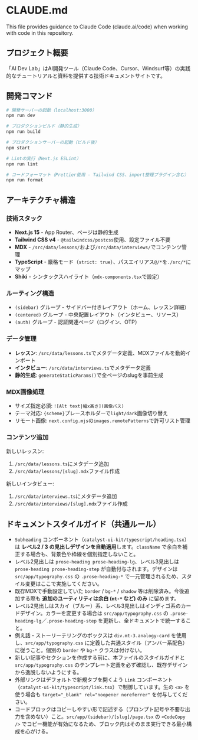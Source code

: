 # CLAUDE.md

This file provides guidance to Claude Code (claude.ai/code) when working with code in this repository.

## プロジェクト概要
「AI Dev Lab」はAI開発ツール（Claude Code、Cursor、Windsurf等）の実践的なチュートリアルと資料を提供する技術ドキュメントサイトです。

## 開発コマンド

```bash
# 開発サーバーの起動（localhost:3000）
npm run dev

# プロダクションビルド（静的生成）
npm run build

# プロダクションサーバーの起動（ビルド後）
npm start

# Lintの実行（Next.js ESLint）
npm run lint

# コードフォーマット（Prettier使用 - Tailwind CSS、import整理プラグイン含む）
npm run format
```

## アーキテクチャ構造

### 技術スタック
- **Next.js 15** - App Router、ページは静的生成
- **Tailwind CSS v4** - `@tailwindcss/postcss`使用、設定ファイル不要
- **MDX** - `/src/data/lessons/`および`/src/data/interviews/`でコンテンツ管理
- **TypeScript** - 厳格モード（`strict: true`）、パスエイリアス`@/*`を`./src/*`にマップ
- **Shiki** - シンタックスハイライト（`mdx-components.tsx`で設定）

### ルーティング構造
- `(sidebar)` グループ - サイドバー付きレイアウト（ホーム、レッスン詳細）
- `(centered)` グループ - 中央配置レイアウト（インタビュー、リソース）
- `(auth)` グループ - 認証関連ページ（ログイン、OTP）

### データ管理
- **レッスン**: `/src/data/lessons.ts`でメタデータ定義、MDXファイルを動的インポート
- **インタビュー**: `/src/data/interviews.ts`でメタデータ定義
- **静的生成**: `generateStaticParams()`で全ページのslugを事前生成

### MDX画像処理
- サイズ指定必須: `![Alt text|幅x高さ](画像パス)`
- テーマ対応: `{scheme}`プレースホルダーで`light/dark`画像切り替え
- リモート画像: `next.config.mjs`の`images.remotePatterns`で許可リスト管理

### コンテンツ追加
新しいレッスン:
1. `/src/data/lessons.ts`にメタデータ追加
2. `/src/data/lessons/[slug].mdx`ファイル作成

新しいインタビュー:
1. `/src/data/interviews.ts`にメタデータ追加
2. `/src/data/interviews/[slug].mdx`ファイル作成

## ドキュメントスタイルガイド（共通ルール）

- `Subheading` コンポーネント（`catalyst-ui-kit/typescript/heading.tsx`）は **レベル2 / 3 の見出しデザインを自動適用**します。`className` で余白を補正する場合も、背景色や枠線を個別指定しないこと。
- レベル2見出しは `prose-heading prose-heading-lg`、レベル3見出しは `prose-heading prose-heading-step` が自動付与されます。デザインは `src/app/typography.css` の `.prose-heading-*` で一元管理されるため、スタイル変更はここで実施してください。
- 既存MDXで手動設定していた `border` / `bg-*` / `shadow` 等は削除済み。今後追加する際も **追加のユーティリティは余白 (`mt-*` など) のみ** に留めます。
- レベル2見出しはスカイ（ブルー）系、レベル3見出しはインディゴ系のカードデザイン。カラーを変更する場合は `src/app/typography.css` の `.prose-heading-lg`／`.prose-heading-step` を更新し、全ドキュメントで統一すること。
- 例え話・ストーリーテリングのボックスは `div.mt-3.analogy-card` を使用し、`src/app/typography.css` に定義した共通スタイル（アンバー系配色）に従うこと。個別の `border` や `bg-*` クラスは付けない。
- 新しい記事やセクションを作成する前に、本ファイルのスタイルガイドと `src/app/typography.css` のテンプレート定義を必ず確認し、既存デザインから逸脱しないようにする。
- 外部リンクはデフォルトで新規タブを開くよう `Link` コンポーネント（`catalyst-ui-kit/typescript/link.tsx`）で制御しています。生の `<a>` を使う場合も `target="_blank" rel="noopener noreferrer"` を付与してください。
- コードブロックはコピーしやすい形で記述する（プロンプト記号や不要な出力を含めない）こと。`src/app/(sidebar)/[slug]/page.tsx` の `<CodeCopy />` でコピー機能が有効になるため、ブロック内はそのまま実行できる最小構成を心がける。
